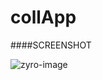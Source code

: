 # collApp

####SCREENSHOT


![zyro-image](https://user-images.githubusercontent.com/91742636/148355753-de82df79-c24a-4606-ae72-db135e5c1108.png)


